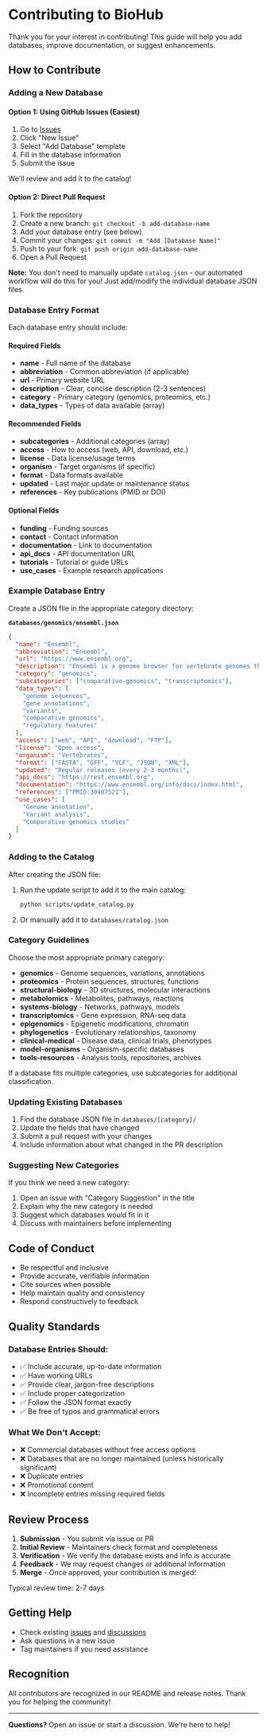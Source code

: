 # Contributing to BioHub

Thank you for your interest in contributing! This guide will help you add databases, improve documentation, or suggest enhancements.

## How to Contribute

### Adding a New Database

#### Option 1: Using GitHub Issues (Easiest)

1. Go to [Issues](../../issues)
2. Click "New Issue"
3. Select "Add Database" template
4. Fill in the database information
5. Submit the issue

We'll review and add it to the catalog!

#### Option 2: Direct Pull Request

1. Fork the repository
2. Create a new branch: `git checkout -b add-database-name`
3. Add your database entry (see below)
4. Commit your changes: `git commit -m "Add [Database Name]"`
5. Push to your fork: `git push origin add-database-name`
6. Open a Pull Request

**Note:** You don't need to manually update `catalog.json` - our automated workflow will do this for you! Just add/modify the individual database JSON files.

### Database Entry Format

Each database entry should include:

#### Required Fields
- **name** - Full name of the database
- **abbreviation** - Common abbreviation (if applicable)
- **url** - Primary website URL
- **description** - Clear, concise description (2-3 sentences)
- **category** - Primary category (genomics, proteomics, etc.)
- **data_types** - Types of data available (array)

#### Recommended Fields
- **subcategories** - Additional categories (array)
- **access** - How to access (web, API, download, etc.)
- **license** - Data license/usage terms
- **organism** - Target organisms (if specific)
- **format** - Data formats available
- **updated** - Last major update or maintenance status
- **references** - Key publications (PMID or DOI)

#### Optional Fields
- **funding** - Funding sources
- **contact** - Contact information
- **documentation** - Link to documentation
- **api_docs** - API documentation URL
- **tutorials** - Tutorial or guide URLs
- **use_cases** - Example research applications

### Example Database Entry

Create a JSON file in the appropriate category directory:

**`databases/genomics/ensembl.json`**

```json
{
  "name": "Ensembl",
  "abbreviation": "Ensembl",
  "url": "https://www.ensembl.org",
  "description": "Ensembl is a genome browser for vertebrate genomes that supports research in comparative genomics, evolution, sequence variation and transcriptional regulation.",
  "category": "genomics",
  "subcategories": ["comparative-genomics", "transcriptomics"],
  "data_types": [
    "genome sequences",
    "gene annotations",
    "variants",
    "comparative genomics",
    "regulatory features"
  ],
  "access": ["web", "API", "download", "FTP"],
  "license": "Open access",
  "organism": "Vertebrates",
  "format": ["FASTA", "GFF", "VCF", "JSON", "XML"],
  "updated": "Regular releases (every 2-3 months)",
  "api_docs": "https://rest.ensembl.org",
  "documentation": "https://www.ensembl.org/info/docs/index.html",
  "references": ["PMID:30407521"],
  "use_cases": [
    "Genome annotation",
    "Variant analysis",
    "Comparative genomics studies"
  ]
}
```

### Adding to the Catalog

After creating the JSON file:

1. Run the update script to add it to the main catalog:
   ```bash
   python scripts/update_catalog.py
   ```

2. Or manually add it to `databases/catalog.json`

### Category Guidelines

Choose the most appropriate primary category:

- **genomics** - Genome sequences, variations, annotations
- **proteomics** - Protein sequences, structures, functions
- **structural-biology** - 3D structures, molecular interactions
- **metabolomics** - Metabolites, pathways, reactions
- **systems-biology** - Networks, pathways, models
- **transcriptomics** - Gene expression, RNA-seq data
- **epigenomics** - Epigenetic modifications, chromatin
- **phylogenetics** - Evolutionary relationships, taxonomy
- **clinical-medical** - Disease data, clinical trials, phenotypes
- **model-organisms** - Organism-specific databases
- **tools-resources** - Analysis tools, repositories, archives

If a database fits multiple categories, use subcategories for additional classification.

### Updating Existing Databases

1. Find the database JSON file in `databases/[category]/`
2. Update the fields that have changed
3. Submit a pull request with your changes
4. Include information about what changed in the PR description

### Suggesting New Categories

If you think we need a new category:

1. Open an issue with "Category Suggestion" in the title
2. Explain why the new category is needed
3. Suggest which databases would fit in it
4. Discuss with maintainers before implementing

## Code of Conduct

- Be respectful and inclusive
- Provide accurate, verifiable information
- Cite sources when possible
- Help maintain quality and consistency
- Respond constructively to feedback

## Quality Standards

### Database Entries Should:
- ✅ Include accurate, up-to-date information
- ✅ Have working URLs
- ✅ Provide clear, jargon-free descriptions
- ✅ Include proper categorization
- ✅ Follow the JSON format exactly
- ✅ Be free of typos and grammatical errors

### What We Don't Accept:
- ❌ Commercial databases without free access options
- ❌ Databases that are no longer maintained (unless historically significant)
- ❌ Duplicate entries
- ❌ Promotional content
- ❌ Incomplete entries missing required fields

## Review Process

1. **Submission** - You submit via issue or PR
2. **Initial Review** - Maintainers check format and completeness
3. **Verification** - We verify the database exists and info is accurate
4. **Feedback** - We may request changes or additional information
5. **Merge** - Once approved, your contribution is merged!

Typical review time: 2-7 days

## Getting Help

- Check existing [issues](../../issues) and [discussions](../../discussions)
- Ask questions in a new issue
- Tag maintainers if you need assistance

## Recognition

All contributors are recognized in our README and release notes. Thank you for helping the community!

---

**Questions?** Open an issue or start a discussion. We're here to help!
